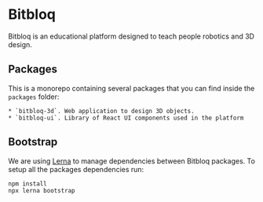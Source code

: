 # Bitbloq

Bitbloq is an educational platform designed to teach people robotics and 3D design.

## Packages

This is a monorepo containing several packages that you can find inside the `packages` folder:

    * `bitbloq-3d`. Web application to design 3D objects.
    * `bitbloq-ui`. Library of React UI components used in the platform

## Bootstrap

We are using [Lerna](https://lernajs.io/) to manage dependencies between Bitbloq packages. To setup all the packages dependencies run:

    npm install
    npx lerna bootstrap


